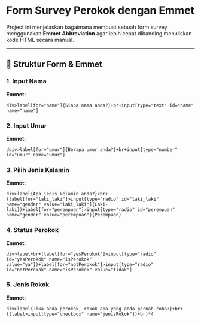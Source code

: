 # Form Survey Perokok dengan Emmet

Project ini menjelaskan bagaimana membuat sebuah form survey menggunakan **Emmet Abbreviation** agar lebih cepat dibanding menuliskan kode HTML secara manual.

---

## 📑 Struktur Form & Emmet

### 1. Input Nama

**Emmet:**

```emmet
div>label[for="name"]{Siapa nama anda?}+br+input[type="text" id="name" name="name"]
```

### 2. Input Umur

**Emmet:**

```emmet
ddiv>label[for="umur"]{Berapa umur anda?}+br+input[type="number" id="umur" name="umur"]
```

### 3. Pilih Jenis Kelamin

**Emmet:**

```emmet
div>label{Apa jenis kelamin anda?}+br+(label[for="laki_laki"]>input[type="radio" id="laki_laki" name="gender" value="laki_laki"]{Laki-laki})+label[for="perempuan"]>input[type="radio" id="perempuan" name="gender" value="perempuan"]{Perempuan}
```

### 4. Status Perokok

**Emmet:**

```emmet
div>label+br+(label[for="yesPerokok"]>input[type="radio" id="yesPerokok" name="isPerokok" value="ya"])+label[for="notPerokok"]>input[type="radio" id="notPerokok" name="isPerokok" value="tidak"]
```

### 5. Jenis Rokok

**Emmet:**

```emmet
div>label{Jika anda perokok, rokok apa yang anda pernah coba?}+br+((label>input[type="checkbox" name="jenisRokok"])+br)*4
```

